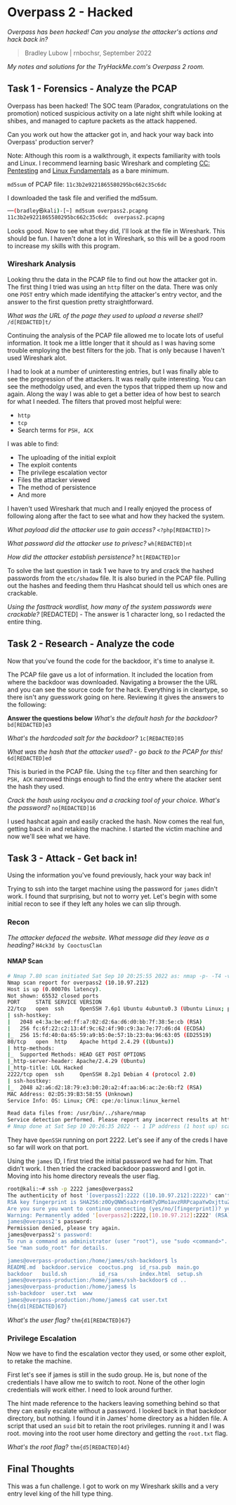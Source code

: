 # Overpass 2 - Hacked

*Overpass has been hacked! Can you analyse the attacker's actions and hack back in?*

> Bradley Lubow | rnbochsr, September 2022 

*My notes and solutions for the TryHackMe.com's Overpass 2 room.*

## Task 1 - Forensics - Analyze the PCAP

Overpass has been hacked! The SOC team (Paradox, congratulations on the promotion) noticed suspicious activity on a late night shift while looking at shibes, and managed to capture packets as the attack happened.

Can you work out how the attacker got in, and hack your way back into Overpass' production server?

Note: Although this room is a walkthrough, it expects familiarity with tools and Linux. I recommend learning basic Wireshark and completing [CC: Pentesting](https://tryhackme.com/room/ccpentesting) and [Linux Fundamentals](https://tryhackme.com/module/linux-fundamentals) as a bare minimum.

`md5sum` of PCAP file: `11c3b2e9221865580295bc662c35c6dc`

I downloaded the task file and verified the md5sum. 
```bash
──(bradley㉿kali)-[~] md5sum overpass2.pcapng 
11c3b2e9221865580295bc662c35c6dc  overpass2.pcapng
```

Looks good. Now to see what they did, I'll look at the file in Wireshark. This should be fun. I haven't done a lot in Wireshark, so this will be a good room to increase my skills with this program. 


### Wireshark Analysis

Looking thru the data in the PCAP file to find out how the attacker got in. The first thing I tried was using an `http` filter on the data. There was only one `POST` entry which made identifying the attacker's entry vector, and the answer to the first question pretty straightforward. 

*What was the URL of the page they used to upload a reverse shell?* 
`/d[REDACTED]t/`

Continuing the analysis of the PCAP file allowed me to locate lots of useful information. It took me a little longer that it should as I was having some trouble employing the best filters for the job. That is only because I haven't used Wireshark alot. 

I had to look at a number of uninteresting entries, but I was finally able to see the progression of the attackers. It was really quite interesting. You can see the methodolgy used, and even the typos that tripped them up now and again. Along the way I was able to get a better idea of how best to search for what I needed. The filters that proved most helpful were:
* `http`
* `tcp`
* Search terms for `PSH, ACK`

I was able to find:
* The uploading of the initial exploit
* The exploit contents
* The privilege escalation vector
* Files the attacker viewed
* The method of persistence
* And more

I haven't used Wireshark that much and I really enjoyed the process of following along after the fact to see what and how they hacked the system. 

*What payload did the attacker use to gain access?*
`<?php[REDACTED]?>`

*What password did the attacker use to privesc?*
`wh[REDACTED]nt`

*How did the attacker establish persistence?*
`ht[REDACTED]or`

To solve the last question in task 1 we have to try and crack the hashed passwords from the `etc/shadow` file. It is also buried in the PCAP file. Pulling out the hashes and feeding them thru Hashcat should tell us which ones are crackable. 

*Using the fasttrack wordlist, how many of the system passwords were crackable?*
[REDACTED] - The answer is 1 character long, so I redacted the entire thing. 


## Task 2 - Research - Analyze the code 

Now that you've found the code for the backdoor, it's time to analyse it.

The PCAP file gave us a lot of information. It included the location from where the backdoor was downloaded. Navigating a browser the the URL and you can see the source code for the hack. Everything is in cleartype, so there isn't any guesswork going on here. Reviewing it gives the answers to the following: 

__Answer the questions below__
*What's the default hash for the backdoor?*
`bd[REDACTED]e3`

*What's the hardcoded salt for the backdoor?*
`1c[REDACTED]05`

*What was the hash that the attacker used? - go back to the PCAP for this!*
`6d[REDACTED]ed`

This is buried in the PCAP file. Using the `tcp` filter and then searching for `PSH, ACK` narrowed things enough to find the entry where the atacker sent the hash they used. 

*Crack the hash using rockyou and a cracking tool of your choice. What's the password?*
`no[REDACTED]16`

I used hashcat again and easily cracked the hash. Now comes the real fun, getting back in and retaking the machine. I started the victim machine and now we'll see what we have. 


## Task 3 - Attack - Get back in! 

Using the information you've found previously, hack your way back in!

Trying to ssh into the target machine using the password for `james` didn't work. I found that surprising, but not to worry yet. Let's begin with some initial recon to see if they left any holes we can slip through. 

### Recon

*The attacker defaced the website. What message did they leave as a heading?*
`H4ck3d by CooctusClan`

#### NMAP Scan
```bash
# Nmap 7.80 scan initiated Sat Sep 10 20:25:55 2022 as: nmap -p- -T4 -v -sC -sV -oN nmap.scan overpass2
Nmap scan report for overpass2 (10.10.97.212)
Host is up (0.00070s latency).
Not shown: 65532 closed ports
PORT     STATE SERVICE VERSION
22/tcp   open  ssh     OpenSSH 7.6p1 Ubuntu 4ubuntu0.3 (Ubuntu Linux; protocol 2.0)
| ssh-hostkey: 
|   2048 e4:3a:be:ed:ff:a7:02:d2:6a:d6:d0:bb:7f:38:5e:cb (RSA)
|   256 fc:6f:22:c2:13:4f:9c:62:4f:90:c9:3a:7e:77:d6:d4 (ECDSA)
|_  256 15:fd:40:0a:65:59:a9:b5:0e:57:1b:23:0a:96:63:05 (ED25519)
80/tcp   open  http    Apache httpd 2.4.29 ((Ubuntu))
| http-methods: 
|_  Supported Methods: HEAD GET POST OPTIONS
|_http-server-header: Apache/2.4.29 (Ubuntu)
|_http-title: LOL Hacked
2222/tcp open  ssh     OpenSSH 8.2p1 Debian 4 (protocol 2.0)
| ssh-hostkey: 
|_  2048 a2:a6:d2:18:79:e3:b0:20:a2:4f:aa:b6:ac:2e:6b:f2 (RSA)
MAC Address: 02:D5:39:B3:58:55 (Unknown)
Service Info: OS: Linux; CPE: cpe:/o:linux:linux_kernel

Read data files from: /usr/bin/../share/nmap
Service detection performed. Please report any incorrect results at https://nmap.org/submit/ .
# Nmap done at Sat Sep 10 20:26:35 2022 -- 1 IP address (1 host up) scanned in 40.27 seconds
```

They have `OpenSSH` running on port 2222. Let's see if any of the creds I have so far will work on that port. 

Using the `james` ID, I first tried the initial password we had for him. That didn't work. I then tried the cracked backdoor password and I got in. Moving into his home directory reveals the user flag. 

```bash
root@kali:~# ssh -p 2222 james@overpass2
The authenticity of host '[overpass2]:2222 ([10.10.97.212]:2222)' can't be established.
RSA key fingerprint is SHA256:z0OyQNW5sa3rr6mR7yDMo1avzRRPcapaYwOxjttuZ58.
Are you sure you want to continue connecting (yes/no/[fingerprint])? yes
Warning: Permanently added '[overpass2]:2222,[10.10.97.212]:2222' (RSA) to the list of known hosts.
james@overpass2's password: 
Permission denied, please try again.
james@overpass2's password: 
To run a command as administrator (user "root"), use "sudo <command>".
See "man sudo_root" for details.

james@overpass-production:/home/james/ssh-backdoor$ ls
README.md  backdoor.service  cooctus.png  id_rsa.pub  main.go
backdoor   build.sh          id_rsa       index.html  setup.sh
james@overpass-production:/home/james/ssh-backdoor$ cd ..
james@overpass-production:/home/james$ ls
ssh-backdoor  user.txt  www
james@overpass-production:/home/james$ cat user.txt
thm{d1[REDACTED]67}
```

*What's the user flag?*
`thm{d1[REDACTED]67}`

### Privilege Escalation

Now we have to find the escalation vector they used, or some other exploit, to retake the machine. 

First let's see if james is still in the sudo group. He is, but none of the credentials I have allow me to switch to root. None of the other login credentials will work either. I need to look around further. 

The hint made reference to the hackers leaving something behind so that they can easily escalate without a password. I looked back in that backdoor directory, but nothing. I found it in James' home directory as a hidden file. A script that used an `suid` bit to retain the root privileges. running it and I was root. moving into the root user home directory and getting the `root.txt` flag. 

*What's the root flag?*
`thm{d5[REDACTED]4d}`


## Final Thoughts
This was a fun challenge. I got to work on my Wireshark skills and a very entry level king of the hill type thing. 
